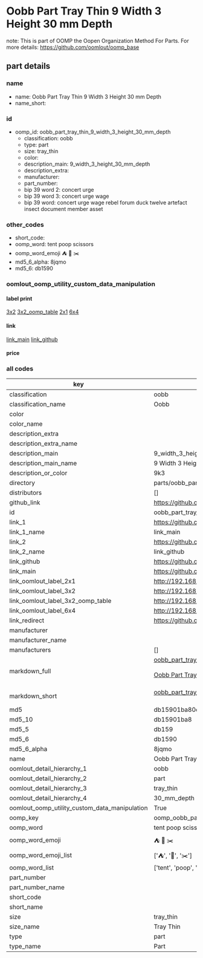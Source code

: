 # Oobb Part Tray Thin 9 Width 3 Height 30 mm Depth  

note: This is part of OOMP the Oopen Organization Method For Parts. For more details: https://github.com/oomlout/oomp_base

##  part details
  







### name
* name: Oobb Part Tray Thin 9 Width 3 Height 30 mm Depth
* name_short: 
### id
* oomp_id: oobb_part_tray_thin_9_width_3_height_30_mm_depth
  * classification: oobb
  * type: part
  * size: tray_thin
  * color: 
  * description_main: 9_width_3_height_30_mm_depth
  * description_extra: 
  * manufacturer: 
  * part_number: 
  * bip 39 word 2: concert urge
  * bip 39 word 3: concert urge wage
  * bip 39 word: concert urge wage rebel forum duck twelve artefact insect document member asset

### other_codes
* short_code: 
* oomp_word: tent poop scissors
* oomp_word_emoji :tent: :poop: :scissors:
* md5_6_alpha: 8jqmo
* md5_6: db1590






### oomlout_oomp_utility_custom_data_manipulation
#### label print
[3x2](http://192.168.1.245:1112/?label=oomp%208jqmo)
[3x2_oomp_table](http://192.168.1.108:1112/?label=oomp%208jqmo)
[2x1](http://192.168.1.242:1112/?label=oomp%208jqmo)
[6x4](http://192.168.1.55:1112/?label=oomp%208jqmo)    

#### link

[link_main](https://github.com/oomlout/oomlout_oomp_version_1_messy/tree/main/parts/oobb_part_tray_thin_9_width_3_height_30_mm_depth) [link_github](https://github.com/oomlout/oomlout_oomp_version_1_messy/tree/main/parts/oobb_part_tray_thin_9_width_3_height_30_mm_depth)                             

#### price







### all codes 
| key | value |  
| --- | --- |  
| classification | oobb |  
| classification_name | Oobb |  
| color |  |  
| color_name |  |  
| description_extra |  |  
| description_extra_name |  |  
| description_main | 9_width_3_height_30_mm_depth |  
| description_main_name | 9 Width 3 Height 30 mm Depth |  
| description_or_color | 9k3 |  
| directory | parts/oobb_part_tray_thin_9_width_3_height_30_mm_depth |  
| distributors | [] |  
| github_link | https://github.com/oomlout/oomlout_oomp_part_src/tree/main/parts/oobb_part_tray_thin_9_width_3_height_30_mm_depth |  
| id | oobb_part_tray_thin_9_width_3_height_30_mm_depth |  
| link_1 | https://github.com/oomlout/oomlout_oomp_version_1_messy/tree/main/parts/oobb_part_tray_thin_9_width_3_height_30_mm_depth |  
| link_1_name | link_main |  
| link_2 | https://github.com/oomlout/oomlout_oomp_version_1_messy/tree/main/parts/oobb_part_tray_thin_9_width_3_height_30_mm_depth |  
| link_2_name | link_github |  
| link_github | https://github.com/oomlout/oomlout_oomp_version_1_messy/tree/main/parts/oobb_part_tray_thin_9_width_3_height_30_mm_depth |  
| link_main | https://github.com/oomlout/oomlout_oomp_version_1_messy/tree/main/parts/oobb_part_tray_thin_9_width_3_height_30_mm_depth |  
| link_oomlout_label_2x1 | http://192.168.1.242:1112/?label=oomp%208jqmo |  
| link_oomlout_label_3x2 | http://192.168.1.245:1112/?label=oomp%208jqmo |  
| link_oomlout_label_3x2_oomp_table | http://192.168.1.108:1112/?label=oomp%208jqmo |  
| link_oomlout_label_6x4 | http://192.168.1.55:1112/?label=oomp%208jqmo |  
| link_redirect | https://github.com/oomlout/oomlout_oomp_version_1_messy/tree/main/parts/oobb_part_tray_thin_9_width_3_height_30_mm_depth |  
| manufacturer |  |  
| manufacturer_name |  |  
| manufacturers | [] |  
| markdown_full | [oobb_part_tray_thin_9_width_3_height_30_mm_depth](none)<br>[](none)<br>[Oobb Part Tray Thin 9 Width 3 Height 30 Mm Depth](none)<br><br> |  
| markdown_short | [oobb_part_tray_thin_9_width_3_height_30_mm_depth](none)<br><br> |  
| md5 | db15901ba80cfd610f2ddb33ec7bd975 |  
| md5_10 | db15901ba8 |  
| md5_5 | db159 |  
| md5_6 | db1590 |  
| md5_6_alpha | 8jqmo |  
| name | Oobb Part Tray Thin 9 Width 3 Height 30 mm Depth |  
| oomlout_detail_hierarchy_1 | oobb |  
| oomlout_detail_hierarchy_2 | part |  
| oomlout_detail_hierarchy_3 | tray_thin |  
| oomlout_detail_hierarchy_4 | 30_mm_depth |  
| oomlout_oomp_utility_custom_data_manipulation | True |  
| oomp_key | oomp_oobb_part_tray_thin_9_width_3_height_30_mm_depth |  
| oomp_word | tent poop scissors |  
| oomp_word_emoji | :tent: :poop: :scissors: |  
| oomp_word_emoji_list | [':tent:', ':poop:', ':scissors:'] |  
| oomp_word_list | ['tent', 'poop', 'scissors'] |  
| part_number |  |  
| part_number_name |  |  
| short_code |  |  
| short_name |  |  
| size | tray_thin |  
| size_name | Tray Thin |  
| type | part |  
| type_name | Part |  
